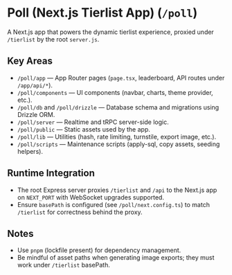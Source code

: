 # Poll (Next.js Tierlist App) (`/poll`)

A Next.js app that powers the dynamic tierlist experience, proxied under `/tierlist` by the root `server.js`.

## Key Areas
- `/poll/app` — App Router pages (`page.tsx`, leaderboard, API routes under `/app/api/*`).
- `/poll/components` — UI components (navbar, charts, theme provider, etc.).
- `/poll/db` and `/poll/drizzle` — Database schema and migrations using Drizzle ORM.
- `/poll/server` — Realtime and tRPC server-side logic.
- `/poll/public` — Static assets used by the app.
- `/poll/lib` — Utilities (hash, rate limiting, turnstile, export image, etc.).
- `/poll/scripts` — Maintenance scripts (apply-sql, copy assets, seeding helpers).

## Runtime Integration
- The root Express server proxies `/tierlist` and `/api` to the Next.js app on `NEXT_PORT` with WebSocket upgrades supported.
- Ensure `basePath` is configured (see `/poll/next.config.ts`) to match `/tierlist` for correctness behind the proxy.

## Notes
- Use `pnpm` (lockfile present) for dependency management.
- Be mindful of asset paths when generating image exports; they must work under `/tierlist` basePath.
